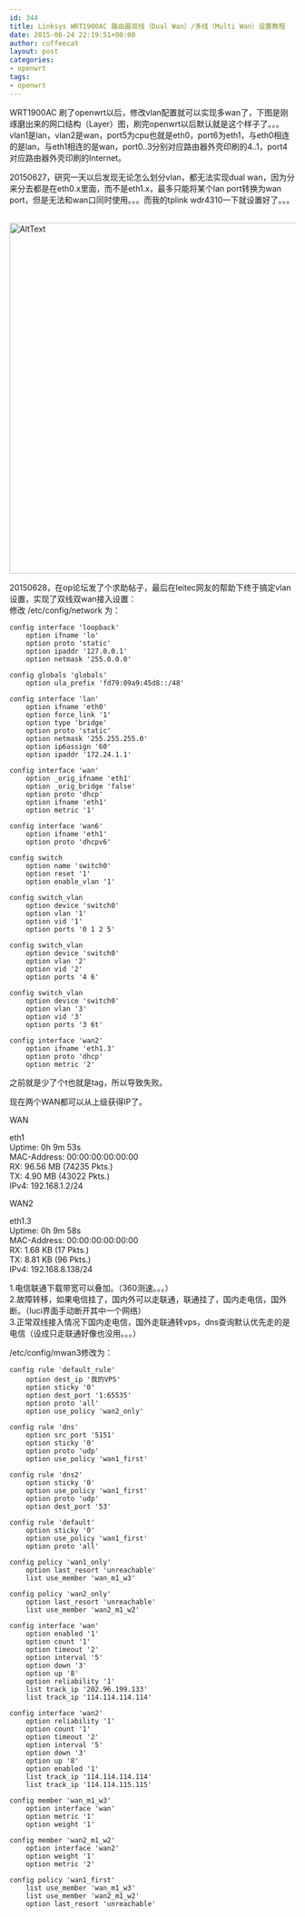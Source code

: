 ```yaml
---
id: 344
title: Linksys WRT1900AC 路由器双线（Dual Wan）/多线（Multi Wan）设置教程
date: 2015-06-24 22:19:51+00:00
author: coffeecat
layout: post
categories:
- openwrt
tags:
- openwrt
---
```

WRT1900AC 刷了openwrt以后，修改vlan配置就可以实现多wan了，下图是刚琢磨出来的网口结构（Layer）图，刷完openwrt以后默认就是这个样子了。。。  
vlan1是lan，vlan2是wan，port5为cpu也就是eth0，port6为eth1，与eth0相连的是lan，与eth1相连的是wan，port0..3分别对应路由器外壳印刷的4..1，port4对应路由器外壳印刷的Internet。

20150627，研究一天以后发现无论怎么划分vlan，都无法实现dual wan，因为分来分去都是在eth0.x里面，而不是eth1.x，最多只能将某个lan port转换为wan port，但是无法和wan口同时使用。。。而我的tplink wdr4310一下就设置好了。。。

<br>
 <img src="https://jibenfa.github.io/uploads/2015/06/1.png" width="1000" height="618" alt="AltText" />
 <br>

20150628，在op论坛发了个求助帖子，最后在leitec网友的帮助下终于搞定vlan设置，实现了双线双wan接入设置：  
修改 /etc/config/network 为：

<!--more-->

<pre><code class="language-vim">config interface 'loopback'
	option ifname 'lo'
	option proto 'static'
	option ipaddr '127.0.0.1'
	option netmask '255.0.0.0'

config globals 'globals'
	option ula_prefix 'fd79:09a9:45d8::/48'

config interface 'lan'
	option ifname 'eth0'
	option force_link '1'
	option type 'bridge'
	option proto 'static'
	option netmask '255.255.255.0'
	option ip6assign '60'
	option ipaddr '172.24.1.1'

config interface 'wan'
	option _orig_ifname 'eth1'
	option _orig_bridge 'false'
	option proto 'dhcp'
	option ifname 'eth1'
	option metric '1'

config interface 'wan6'
	option ifname 'eth1'
	option proto 'dhcpv6'

config switch
	option name 'switch0'
	option reset '1'
	option enable_vlan '1'

config switch_vlan
	option device 'switch0'
	option vlan '1'
	option vid '1'
	option ports '0 1 2 5'

config switch_vlan
	option device 'switch0'
	option vlan '2'
	option vid '2'
	option ports '4 6'

config switch_vlan
	option device 'switch0'
	option vlan '3'
	option vid '3'
	option ports '3 6t'

config interface 'wan2'
	option ifname 'eth1.3'
	option proto 'dhcp'
	option metric '2'</code></pre>

之前就是少了个t也就是tag，所以导致失败。

现在两个WAN都可以从上级获得IP了。

WAN

eth1  
Uptime: 0h 9m 53s  
MAC-Address: 00:00:00:00:00:00  
RX: 96.56 MB (74235 Pkts.)  
TX: 4.90 MB (43022 Pkts.)  
IPv4: 192.168.1.2/24

WAN2

eth1.3  
Uptime: 0h 9m 58s  
MAC-Address: 00:00:00:00:00:00  
RX: 1.68 KB (17 Pkts.)  
TX: 8.81 KB (96 Pkts.)  
IPv4: 192.168.8.138/24

1.电信联通下载带宽可以叠加。（360测速。。。）  
2.故障转移，如果电信挂了，国内外可以走联通，联通挂了，国内走电信，国外断。（luci界面手动断开其中一个网络）  
3.正常双线接入情况下国内走电信，国外走联通转vps，dns查询默认优先走的是电信（设成只走联通好像也没用。。。） 

/etc/config/mwan3修改为： 

<pre><code class="language-vim">config rule 'default_rule'
	option dest_ip '我的VPS'
	option sticky '0'
	option dest_port '1:65535'
	option proto 'all'
	option use_policy 'wan2_only'

config rule 'dns'
	option src_port '5151'
	option sticky '0'
	option proto 'udp'
	option use_policy 'wan1_first'

config rule 'dns2'
	option sticky '0'
	option use_policy 'wan1_first'
	option proto 'udp'
	option dest_port '53'

config rule 'default'
	option sticky '0'
	option use_policy 'wan1_first'
	option proto 'all'

config policy 'wan1_only'
	option last_resort 'unreachable'
	list use_member 'wan_m1_w3'

config policy 'wan2_only'
	option last_resort 'unreachable'
	list use_member 'wan2_m1_w2'

config interface 'wan'
	option enabled '1'
	option count '1'
	option timeout '2'
	option interval '5'
	option down '3'
	option up '8'
	option reliability '1'
	list track_ip '202.96.199.133'
	list track_ip '114.114.114.114'

config interface 'wan2'
	option reliability '1'
	option count '1'
	option timeout '2'
	option interval '5'
	option down '3'
	option up '8'
	option enabled '1'
	list track_ip '114.114.114.114'
	list track_ip '114.114.115.115'

config member 'wan_m1_w3'
	option interface 'wan'
	option metric '1'
	option weight '1'

config member 'wan2_m1_w2'
	option interface 'wan2'
	option weight '1'
	option metric '2'

config policy 'wan1_first'
	list use_member 'wan_m1_w3'
	list use_member 'wan2_m1_w2'
	option last_resort 'unreachable'</code></pre>